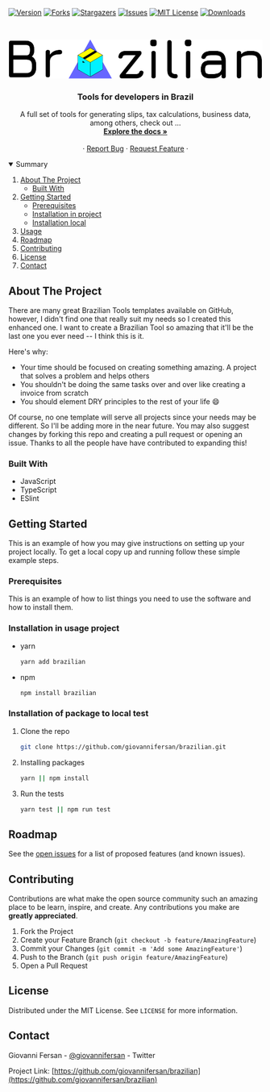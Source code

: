 [![Version][version-shield]][version-url]
[![Forks][forks-shield]][forks-url]
[![Stargazers][stars-shield]][stars-url]
[![Issues][issues-shield]][issues-url]
[![MIT License][license-shield]][license-url]
[![Downloads][download-url]][download-url]



<!-- PROJECT LOGO -->
<br />
<p align="center">
  <a href="https://github.com/giovannifersan/brazilian">
    <img src="images/Brazilian.png" alt="Logo">
  </a>

  <h3 align="center">Tools for developers in Brazil</h3>

  <p align="center">
    A full set of tools for generating slips, tax calculations, business data, among others, check out ...
    <br />
    <a href="https://github.com/giovannifersan/brazilian"><strong>Explore the docs »</strong></a>
    <br />
    <br />
    ·
    <a href="https://github.com/giovannifersan/brazilian/issues">Report Bug</a>
    ·
    <a href="https://github.com/giovannifersan/brazilian/issues">Request Feature</a>
    ·
  </p>
</p>



<!-- SUMMARY -->
<details open="open">
  <summary>Summary</summary>
  <ol>
    <li>
      <a href="#about-the-project">About The Project</a>
      <ul>
        <li><a href="#built-with">Built With</a></li>
      </ul>
    </li>
    <li>
      <a href="#getting-started">Getting Started</a>
      <ul>
        <li><a href="#prerequisites">Prerequisites</a></li>
        <li><a href="#installation">Installation in project</a></li>
        <li><a href="#installation-local">Installation local</a></li>
      </ul>
    </li>
    <li><a href="#usage">Usage</a></li>
    <li><a href="#roadmap">Roadmap</a></li>
    <li><a href="#contributing">Contributing</a></li>
    <li><a href="#license">License</a></li>
    <li><a href="#contact">Contact</a></li>
  </ol>
</details>



<!-- ABOUT THE PROJECT -->
## About The Project

There are many great Brazilian Tools templates available on GitHub, however, I didn't find one that really suit my needs so I created this enhanced one. I want to create a Brazilian Tool so amazing that it'll be the last one you ever need -- I think this is it.

Here's why:
* Your time should be focused on creating something amazing. A project that solves a problem and helps others
* You shouldn't be doing the same tasks over and over like creating a invoice from scratch
* You should element DRY principles to the rest of your life :smile:

Of course, no one template will serve all projects since your needs may be different. So I'll be adding more in the near future. You may also suggest changes by forking this repo and creating a pull request or opening an issue. Thanks to all the people have have contributed to expanding this!


### Built With


* JavaScript
* TypeScript
* ESlint



<!-- GETTING STARTED -->
## Getting Started

This is an example of how you may give instructions on setting up your project locally.
To get a local copy up and running follow these simple example steps.

### Prerequisites

This is an example of how to list things you need to use the software and how to install them.

### Installation in usage project
* yarn
    ```sh
    yarn add brazilian
    ```
* npm
  ```sh
  npm install brazilian
  ```

### Installation of package to local test

1. Clone the repo
   ```sh
   git clone https://github.com/giovannifersan/brazilian.git
   ```
2. Installing packages
   ```sh
   yarn || npm install
   ```
3. Run the tests
   ```sh
   yarn test || npm run test
   ```




<!-- ROADMAP -->
## Roadmap

See the [open issues](https://github.com/giovannifersan/brazilian/issues) for a list of proposed features (and known issues).



<!-- CONTRIBUTING -->
## Contributing

Contributions are what make the open source community such an amazing place to be learn, inspire, and create. Any contributions you make are **greatly appreciated**.

1. Fork the Project
2. Create your Feature Branch (`git checkout -b feature/AmazingFeature`)
3. Commit your Changes (`git commit -m 'Add some AmazingFeature'`)
4. Push to the Branch (`git push origin feature/AmazingFeature`)
5. Open a Pull Request



<!-- LICENSE -->
## License

Distributed under the MIT License. See `LICENSE` for more information.



<!-- CONTACT -->
## Contact

Giovanni Fersan - [@giovannifersan](https://twitter.com/giovannifersan) - Twitter

Project Link: [https://github.com/giovannifersan/brazilian](https://github.com/giovannifersan/brazilian)



<!-- MARKDOWN LINKS & IMAGES -->
<!-- https://www.markdownguide.org/basic-syntax/#reference-style-links -->
[version-shield]: https://img.shields.io/github/package-json/v/giovannifersan/brazilian?style=for-the-badge
[version-url]: https://github.com/giovannifersan/brazilian/graphs/contributors
[forks-shield]: https://img.shields.io/github/forks/giovannifersan/brazilian.svg?style=for-the-badge
[forks-url]: https://github.com/giovannifersan/brazilian/network/members
[stars-shield]: https://img.shields.io/github/stars/giovannifersan/brazilian.svg?style=for-the-badge
[stars-url]: https://github.com/giovannifersan/brazilian/stargazers
[issues-shield]: https://img.shields.io/github/issues/giovannifersan/brazilian.svg?style=for-the-badge
[issues-url]: https://github.com/giovannifersan/brazilian/issues
[license-shield]: https://img.shields.io/github/license/giovannifersan/brazilian.svg?style=for-the-badge
[license-url]: https://github.com/giovannifersan/brazilian/blob/master/LICENSE.txt
[download-url]: https://img.shields.io/github/downloads/giovannifersan/brazilian/total?style=for-the-badge